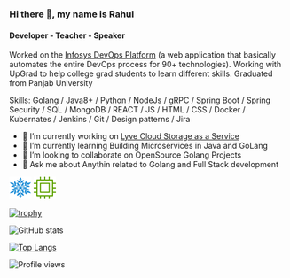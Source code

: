 ### Hi there 👋, my name is Rahul
#### Developer - Teacher - Speaker

Worked on the <a href="https://github.com/Infosys/openIDP" target="_blank">Infosys DevOps Platform</a> (a web application that basically automates the entire DevOps process for 90+ technologies). 
Working with UpGrad to help college grad students to learn different skills.
Graduated from Panjab University

Skills: Golang / Java8+ / Python / NodeJs / gRPC / Spring Boot / Spring Security / SQL / MongoDB / REACT / JS / HTML / CSS / Docker / Kubernates / Jenkins / Git / Design patterns / Jira

- 🔭 I’m currently working on <a href="https://www.seagate.com/in/en/services/cloud/storage/" target="_blank">Lyve Cloud Storage as a Service</a>
- 🌱 I’m currently learning Building Microservices in Java and GoLang 
- 👯 I’m looking to collaborate on OpenSource Golang Projects 
- 💬 Ask me about Anythin related to Golang and Full Stack development 




<a href='https://archiveprogram.github.com/'><img src='https://raw.githubusercontent.com/acervenky/animated-github-badges/master/assets/acbadge.gif' width='40' height='40'></a> <a href='https://docs.github.com/en/developers'><img src='https://raw.githubusercontent.com/acervenky/animated-github-badges/master/assets/devbadge.gif' width='40' height='40'></a> 

[![trophy](https://github-profile-trophy.vercel.app/?username=rahul10puchd)](https://github.com/ryo-ma/github-profile-trophy)

![GitHub stats](https://github-readme-stats.vercel.app/api?username=rahul10puchd&show_icons=true)  

[![Top Langs](https://github-readme-stats.vercel.app/api/top-langs/?username=rahul10puchd)](https://github.com/anuraghazra/github-readme-stats)

![Profile views](https://gpvc.arturio.dev/rahul10puchd)  

<!--
**rahul10puchd/rahul10puchd** is a ✨ _special_ ✨ repository because its `README.md` (this file) appears on your GitHub profile.

Here are some ideas to get you started:

- 🔭 I’m currently working on ...
- 🌱 I’m currently learning ...
- 👯 I’m looking to collaborate on ...
- 🤔 I’m looking for help with ...
- 💬 Ask me about ...
- 📫 How to reach me: ...
- 😄 Pronouns: ...
- ⚡ Fun fact: ...
-->

